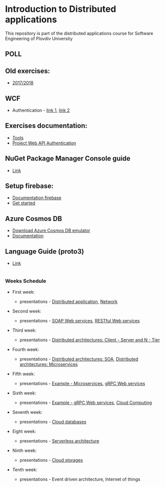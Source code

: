 # Introduction to Distributed applications
This repository is part of the distributed applications course for Software Engineering of Plovdiv University


## POLL


## Old exercises:
* [2017/2018](https://github.com/pkyurkchiev/distributed-applications-se/tree/master/exercises)


## WCF
* Authentication - [link 1](https://docs.microsoft.com/en-us/dotnet/framework/wcf/feature-details/how-to-authenticate-with-a-user-name-and-password?fbclid=IwAR2dwCDPFCpg4yDVMe2aCWaqE_JaDNKKyXGypmjVOYVxImQ_-7tqUrnUaTI), [link 2](https://docs.microsoft.com/en-us/dotnet/framework/wcf/feature-details/how-to-use-a-custom-user-name-and-password-validator?fbclid=IwAR2fo0ByIoWfjYwteldH1xenNNelPC1G_FMMDDWf47IWy4IpyU10COuDCZo)


## Exercises documentation:
* [Tools](https://github.com/pkyurkchiev/distributed-applications-se/tree/master/documentations/tools.md)
* [Project Web API Authentication](https://github.com/pkyurkchiev/distributed-applications-se/tree/master/documentations/project-authentication.md)


## NuGet Package Manager Console guide
* [Link](https://github.com/pkyurkchiev/distributed-applications-se/tree/master/documentations/nuget-console.md)


## Setup firebase:
* [Documentation firebase](https://github.com/pkyurkchiev/distributed-applications-se/tree/master/documentations/setup-firebase.md)
* [Get started](https://firebase.google.com/docs/functions/get-started)


## Azure Cosmos DB
* [Download Azure Cosmos DB emulator](https://aka.ms/cosmosdb-emulator)
* [Documentation](https://docs.microsoft.com/en-us/azure/cosmos-db/local-emulator)


## Language Guide (proto3)
* [Link](https://developers.google.com/protocol-buffers/docs/proto3#packages)


#
### Weeks Schedule

* First week: 
  * presentations - [Distributed application](https://github.com/pkyurkchiev/distributed-applications-se/tree/master/presentations/Lecture-01.pdf), [Network](https://github.com/pkyurkchiev/distributed-applications-se/tree/master/presentations/Lecture-02.pdf)
  
* Second week:
  * presentations - [SOAP Web services](https://github.com/pkyurkchiev/distributed-applications-se/tree/master/presentations/Lecture-03.pdf), [RESTful Web services](https://github.com/pkyurkchiev/distributed-applications-se/tree/master/presentations/Lecture-04.pdf)
  
* Third week:
  * presentations - [Distributed architectures: Client - Server and N - Tier](https://github.com/pkyurkchiev/distributed-applications-se/tree/master/presentations/Lecture-05.pdf)
  
* Fourth week:
  * presentations - [Distributed architectures: SOA](https://github.com/pkyurkchiev/distributed-applications-se/tree/master/presentations/Lecture-06.pdf), [Distributed architectures: Microservices](https://github.com/pkyurkchiev/distributed-applications-se/tree/master/presentations/Lecture-07.pdf)
  
* Fifth week:
  * presentations - [Example - Microservices](https://github.com/pkyurkchiev/microservices-skeleton-net-core), [gRPC Web services](https://github.com/pkyurkchiev/distributed-applications-se/tree/master/presentations/Lecture-08.pdf)
  
* Sixth week:
  * presentations - [Example - gRPC Web services](https://github.com/pkyurkchiev/distributed-applications-se/tree/master/examples/GrpcGreeter), [Cloud Computing](https://github.com/pkyurkchiev/distributed-applications-se/tree/master/presentations/Lecture-09.pdf)
  
* Seventh week:
  * presentations - [Cloud databases](https://github.com/pkyurkchiev/distributed-applications-se/tree/master/presentations/Lecture-10.pdf)
  
* Eight week:
  * presentations - [Serverless architecture](https://github.com/pkyurkchiev/distributed-applications-se/tree/master/presentations/Lecture-11.pdf)
  
* Ninth week:
  * presentations - [Cloud storages](https://github.com/pkyurkchiev/distributed-applications-se/tree/master/presentations/Lecture-12.pdf)
  
* Tenth week:
  * presentations - Event driven architecture, Internet of things
